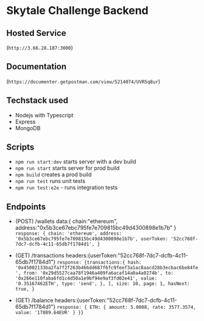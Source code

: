 # Skytale Challenge Backend

## Hosted Service

(`http://3.66.28.187:3000`)

## Documentation

(`https://documenter.getpostman.com/view/5214074/UVR5q8ur`)

## Techstack used

-   Nodejs with Typescript
-   Express
-   MongoDB

## Scripts

-   `npm run start:dev` starts server with a dev build
-   `npm run start` starts server for prod build
-   `npm build` creates a prod build
-   `npm run test` runs unit tests
-   `npm run test:e2e` - runs integration tests

## Endpoints

-   (POST) /wallets data:{ chain:"ethereum", address:"0x5b3ce67ebc795fe7e709815bc49d4300898e1b7b" }
    `response: { chain: 'ethereum', address: '0x5b3ce67ebc795fe7e709815bc49d4300898e1b7b', userToken: '52cc768f-7dc7-dcfb-4c11-65db7f1784d1', }`

-   (GET) /transactions headers:{userToken:"52cc768f-7dc7-dcfb-4c11-65db7f1784d1"}
    `response: {transactions:{ hash: '0x45002133ba2fa7f2f263b466dd687f6fc9feef3a1ac8aacd28b3ecbac6be84fe', from: '0x29d5527caa78f1946a409fa6acaf14a0a4a0274b', to: '0x266e110faba6fd1c4d50a1e9bf94e9af3fd02e41', value: '0.35167462ETH', type: 'send', }, ], size: 10, page: 1, hasNext: true, }`

-   (GET) /balance headers:{userToken:"52cc768f-7dc7-dcfb-4c11-65db7f1784d1"}
    `response: { ETH: { amount: 5.0008, rate: 3577.3574, value: '17889.64EUR' } }}`
